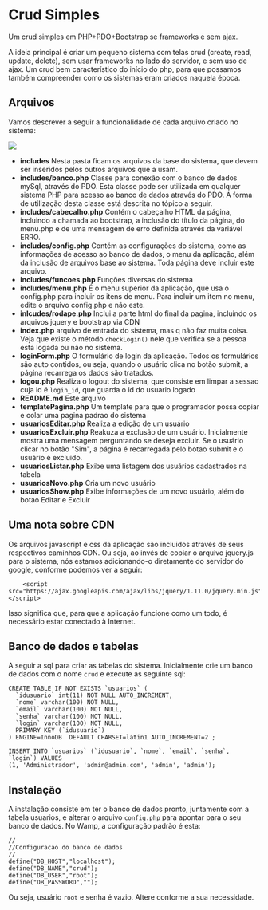 # Crud Simples #

Um crud simples em PHP+PDO+Bootstrap se frameworks e sem ajax.

A ideia principal é criar um pequeno sistema com telas crud (create, read, update, delete), sem usar frameworks no lado do servidor, e sem uso de ajax. Um crud bem característico do início do php, para que possamos também compreender como os sistemas eram criados naquela época.

## Arquivos ##

Vamos descrever a seguir a funcionalidade de cada arquivo criado no sistema:

![](http://i.imgur.com/AIDMKhv.png)

- **includes** Nesta pasta ficam os arquivos da base do sistema, que devem ser inseridos pelos outros arquivos que a usam.
- **includes/banco.php** Classe para conexão com o banco de dados mySql, através do PDO. Esta classe pode ser utilizada em qualquer sistema PHP para acesso ao banco de dados através do PDO. A forma de utilização desta classe está descrita no tópico a seguir.
- **includes/cabecalho.php** Contém o cabeçalho HTML da página, incluindo a chamada ao bootstrap, a inclusão do título da página, do menu.php e de uma mensagem de erro definida através da variável ERRO.
- **includes/config.php** Contém as configurações do sistema, como as informações de acesso ao banco de dados, o menu da aplicação, além da inclusão de arquivos base ao sistema. Toda página deve incluir este arquivo.
- **includes/funcoes.php** Funções diversas do sistema
- **includes/menu.php** É o menu superior da aplicação, que usa o config.php para incluir os itens de menu. Para incluir um item no menu, edite o arquivo config.php e não este.
- **inlcudes/rodape.php** Inclui a parte html do final da pagina, incluindo os arquivos jquery e bootstrap via CDN
- **index.php** arquivo de entrada do sistema, mas q não faz muita coisa. Veja que existe o método `checkLogin()` nele que verifica se a pessoa esta logada ou não no sistema.
- **loginForm.php** O formulário de login da aplicação. Todos os formulários são auto contidos, ou seja, quando o usuário clica no botão submit, a página recarrega os dados são tratados.
- **logou.php** Realiza o logout do sistema, que consiste em limpar a sessao cuja id é `login_id`, que guarda o id do usuario logado
- **README.md** Este arquivo
- **templatePagina.php** Um template para que o programador possa copiar e colar uma pagina padrao do sistema
- **usuariosEditar.php** Realiza a edição de um usuário
- **usuariosExcluir.php** Reakuza a exclusão de um usuário. Inicialmente mostra uma mensagem perguntando se deseja excluir. Se o usuário clicar no botão "Sim", a página é recarregada pelo botao submit e o usuário é excluido.
- **usuariosListar.php** Exibe uma listagem dos usuários cadastrados na tabela
- **usuariosNovo.php** Cria um novo usuário
- **usuariosShow.php** Exibe informações de um novo usuário, além do botao Editar e Excluir

## Uma nota sobre CDN ##

Os arquivos javascript e css da aplicação são incluidos através de seus respectivos caminhos CDN. Ou seja, ao invés de copiar o arquivo jquery.js para o sistema, nós estamos adicionando-o diretamente do servidor do google, conforme podemos ver a seguir:

        <script src="https://ajax.googleapis.com/ajax/libs/jquery/1.11.0/jquery.min.js"></script>

Isso significa que, para que a aplicação funcione como um todo, é necessário estar conectado à Internet.


## Banco de dados e tabelas

A seguir a sql para criar as tabelas do sistema. Inicialmente crie um banco de dados com o nome `crud` e execute as seguinte sql:
	
	CREATE TABLE IF NOT EXISTS `usuarios` (
	  `idusuario` int(11) NOT NULL AUTO_INCREMENT,
	  `nome` varchar(100) NOT NULL,
	  `email` varchar(100) NOT NULL,
	  `senha` varchar(100) NOT NULL,
	  `login` varchar(100) NOT NULL,
	  PRIMARY KEY (`idusuario`)
	) ENGINE=InnoDB  DEFAULT CHARSET=latin1 AUTO_INCREMENT=2 ;

	INSERT INTO `usuarios` (`idusuario`, `nome`, `email`, `senha`, `login`) VALUES
	(1, 'Administrador', 'admin@admin.com', 'admin', 'admin');


## Instalação

A instalação consiste em ter o banco de dados pronto, juntamente com a tabela usuarios, e alterar o arquivo `config.php` para apontar para  o seu banco de dados. No Wamp, a configuração padrão é esta:

	//
	//Configuracao do banco de dados
	//
	define("DB_HOST","localhost");
	define("DB_NAME","crud");
	define("DB_USER","root");
	define("DB_PASSWORD","");

Ou seja, usuário `root` e senha é vazio. Altere conforme a sua necessidade.